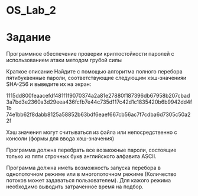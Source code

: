 # OS_Lab_2
# Задание
Программное обеспечение проверки криптостойкости паролей с использованием атаки методом грубой силы

Краткое описание
Найдите с помощью алгоритма полного перебора пятибуквенные пароли, соответствующие следующим хэш-значенияи SHA-256 и выведите их на экран:

1115dd800feaacefdf481f1f9070374a2a81e27880f187396db67958b207cbad
3a7bd3e2360a3d29eea436fcfb7e44c735d117c42d1c1835420b6b9942dd4f1b
74e1bb62f8dabb8125a58852b63bdf6eaef667cb56ac7f7cdba6d7305c50a22f

Хэш значения могут считываться из файла или непосредственно с консоли (формы для ввода хэш-значения)

Программа должна перебрать все возможные пароли, состоящие только из пяти строчных букв английского алфавита ASCII.

Программа должна иметь возможность запуска перебора в однопоточном режиме или в многопоточном режиме (Количество потоков может задаваться пользователем). Для кажого режима необходимо выводить затраченное время на подбор.
